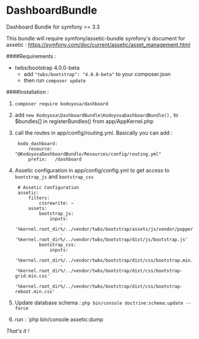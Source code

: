 DashboardBundle
=========

Dashboard Bundle for symfony >= 3.3

This bundle will require symfony/assetic-bundle
symfony's document for assetic : https://symfony.com/doc/current/assetic/asset_management.html

####Requirements :
    
* twbs/bootstrap 4.0.0-beta
    * add `"twbs/bootstrap": "4.0.0-beta"` to your composer.json
    * then run `composer update`


####Installation :
1) `composer require kodoyosa/dashboard`

2) add `new Kodoyosa\DashboardBundle\KodoyosaDashboardBundle(),` to $bundles[] in registerBundles() from app/AppKernel.php

3) call the routes in app/config/routing.yml. Basically you can add :
    
        kodo_dashboard:
            resource: "@KodoyosaDashboardBundle/Resources/config/routing.yml"
            prefix:   /dashboard

4) Assetic configuration in app/config/config.yml to get access to `bootstrap_js` and `bootstrap_css`
    
        # Assetic Configuration
        assetic:
            filters:
                cssrewrite: ~
            assets:
                bootstrap_js:
                    inputs:
                        - '%kernel.root_dir%/../vendor/twbs/bootstrap/assets/js/vendor/popper.min.js'
                        - '%kernel.root_dir%/../vendor/twbs/bootstrap/dist/js/bootstrap.js'
                bootstrap_css:
                    inputs:
                        - '%kernel.root_dir%/../vendor/twbs/bootstrap/dist/css/bootstrap.min.css'
                        - '%kernel.root_dir%/../vendor/twbs/bootstrap/dist/css/bootstrap-grid.min.css'
                        - '%kernel.root_dir%/../vendor/twbs/bootstrap/dist/css/bootstrap-reboot.min.css'
                        
5) Update database schema : `php bin/console doctrine:schema:update --force`

6) run : `php bin/console assetic:dump

*That's it !*